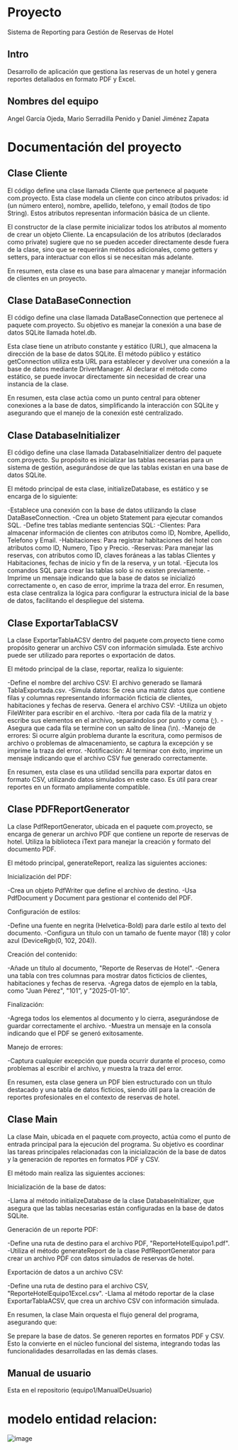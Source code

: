 # Proyecto
Sistema de Reporting para Gestión de Reservas de Hotel
## Intro
Desarrollo de aplicación que gestiona las reservas de un hotel y genera reportes detallados en formato PDF y Excel. 
## Nombres del equipo
Angel García Ojeda, Mario Serradilla Penido y Daniel Jiménez Zapata
# Documentación del proyecto
## Clase Cliente
El código define una clase llamada Cliente que pertenece al paquete com.proyecto. Esta clase modela un cliente con cinco atributos privados: id (un número entero), nombre, apellido, telefono, y email (todos de tipo String). Estos atributos representan información básica de un cliente.

El constructor de la clase permite inicializar todos los atributos al momento de crear un objeto Cliente. La encapsulación de los atributos (declarados como private) sugiere que no se pueden acceder directamente desde fuera de la clase, sino que se requerirán métodos adicionales, como getters y setters, para interactuar con ellos si se necesitan más adelante.

En resumen, esta clase es una base para almacenar y manejar información de clientes en un proyecto.

## Clase DataBaseConnection
El código define una clase llamada DataBaseConnection que pertenece al paquete com.proyecto. Su objetivo es manejar la conexión a una base de datos SQLite llamada hotel.db.

Esta clase tiene un atributo constante y estático (URL), que almacena la dirección de la base de datos SQLite. El método público y estático getConnection utiliza esta URL para establecer y devolver una conexión a la base de datos mediante DriverManager. Al declarar el método como estático, se puede invocar directamente sin necesidad de crear una instancia de la clase.

En resumen, esta clase actúa como un punto central para obtener conexiones a la base de datos, simplificando la interacción con SQLite y asegurando que el manejo de la conexión esté centralizado.

## Clase DatabaseInitializer
El código define una clase llamada DatabaseInitializer dentro del paquete com.proyecto. Su propósito es inicializar las tablas necesarias para un sistema de gestión, asegurándose de que las tablas existan en una base de datos SQLite.

El método principal de esta clase, initializeDatabase, es estático y se encarga de lo siguiente:

-Establece una conexión con la base de datos utilizando la clase DataBaseConnection.
-Crea un objeto Statement para ejecutar comandos SQL.
-Define tres tablas mediante sentencias SQL:
-Clientes: Para almacenar información de clientes con atributos como ID, Nombre, Apellido, Telefono y Email.
-Habitaciones: Para registrar habitaciones del hotel con atributos como ID, Numero, Tipo y Precio.
-Reservas: Para manejar las reservas, con atributos como ID, claves foráneas a las tablas Clientes y Habitaciones, fechas de inicio y fin de la reserva, y un total.
-Ejecuta los comandos SQL para crear las tablas solo si no existen previamente.
-Imprime un mensaje indicando que la base de datos se inicializó correctamente o, en caso de error, imprime la traza del error.
En resumen, esta clase centraliza la lógica para configurar la estructura inicial de la base de datos, facilitando el despliegue del sistema.

## Clase ExportarTablaCSV
La clase ExportarTablaACSV dentro del paquete com.proyecto tiene como propósito generar un archivo CSV con información simulada. Este archivo puede ser utilizado para reportes o exportación de datos.

El método principal de la clase, reportar, realiza lo siguiente:

-Define el nombre del archivo CSV: El archivo generado se llamará TablaExportada.csv.
-Simula datos: Se crea una matriz datos que contiene filas y columnas representando información ficticia de clientes, habitaciones y fechas de reserva.
Genera el archivo CSV:
-Utiliza un objeto FileWriter para escribir en el archivo.
-Itera por cada fila de la matriz y escribe sus elementos en el archivo, separándolos por punto y coma (;).
-Asegura que cada fila se termine con un salto de línea (\n).
-Manejo de errores: Si ocurre algún problema durante la escritura, como permisos de archivo o problemas de almacenamiento, se captura la excepción y se imprime la traza del error.
-Notificación: Al terminar con éxito, imprime un mensaje indicando que el archivo CSV fue generado correctamente.

En resumen, esta clase es una utilidad sencilla para exportar datos en formato CSV, utilizando datos simulados en este caso. Es útil para crear reportes en un formato ampliamente compatible.

## Clase PDFReportGenerator
La clase PdfReportGenerator, ubicada en el paquete com.proyecto, se encarga de generar un archivo PDF que contiene un reporte de reservas de hotel. Utiliza la biblioteca iText para manejar la creación y formato del documento PDF.

El método principal, generateReport, realiza las siguientes acciones:

Inicialización del PDF:

-Crea un objeto PdfWriter que define el archivo de destino.
-Usa PdfDocument y Document para gestionar el contenido del PDF.

Configuración de estilos:

-Define una fuente en negrita (Helvetica-Bold) para darle estilo al texto del documento.
-Configura un título con un tamaño de fuente mayor (18) y color azul (DeviceRgb(0, 102, 204)).

Creación del contenido:

-Añade un título al documento, "Reporte de Reservas de Hotel".
-Genera una tabla con tres columnas para mostrar datos ficticios de clientes, habitaciones y fechas de reserva.
-Agrega datos de ejemplo en la tabla, como "Juan Pérez", "101", y "2025-01-10".

Finalización:

-Agrega todos los elementos al documento y lo cierra, asegurándose de guardar correctamente el archivo.
-Muestra un mensaje en la consola indicando que el PDF se generó exitosamente.

Manejo de errores:

-Captura cualquier excepción que pueda ocurrir durante el proceso, como problemas al escribir el archivo, y muestra la traza del error.

En resumen, esta clase genera un PDF bien estructurado con un título destacado y una tabla de datos ficticios, siendo útil para la creación de reportes profesionales en el contexto de reservas de hotel.

## Clase Main
La clase Main, ubicada en el paquete com.proyecto, actúa como el punto de entrada principal para la ejecución del programa. Su objetivo es coordinar las tareas principales relacionadas con la inicialización de la base de datos y la generación de reportes en formatos PDF y CSV.

El método main realiza las siguientes acciones:

Inicialización de la base de datos:

-Llama al método initializeDatabase de la clase DatabaseInitializer, que asegura que las tablas necesarias están configuradas en la base de datos SQLite.

Generación de un reporte PDF:

-Define una ruta de destino para el archivo PDF, "ReporteHotelEquipo1.pdf".
-Utiliza el método generateReport de la clase PdfReportGenerator para crear un archivo PDF con datos simulados de reservas de hotel.

Exportación de datos a un archivo CSV:

-Define una ruta de destino para el archivo CSV, "ReporteHotelEquipo1Excel.csv".
-Llama al método reportar de la clase ExportarTablaACSV, que crea un archivo CSV con información simulada.

En resumen, la clase Main orquesta el flujo general del programa, asegurando que:

Se prepare la base de datos.
Se generen reportes en formatos PDF y CSV. Esto la convierte en el núcleo funcional del sistema, integrando todas las funcionalidades desarrolladas en las demás clases.

## Manual de usuario
Esta en el repositorio (equipo1/ManualDeUsuario)

# modelo entidad relacion:
![image](https://github.com/user-attachments/assets/633bced4-b0a0-473a-8f9f-a79cbb88513c)


